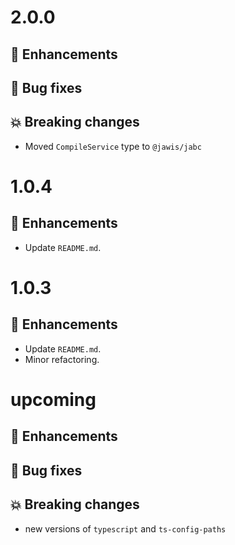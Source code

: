 # 2.0.0

## :tada: Enhancements

## :bug: Bug fixes

## :boom: Breaking changes

- Moved `CompileService` type to `@jawis/jabc`

# 1.0.4

## :tada: Enhancements

- Update `README.md`.

# 1.0.3

## :tada: Enhancements

- Update `README.md`.
- Minor refactoring.

# upcoming

## :tada: Enhancements

## :bug: Bug fixes

## :boom: Breaking changes

- new versions of `typescript` and `ts-config-paths`
